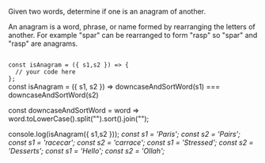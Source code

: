 Given two words, determine if one is an anagram of another.

An anagram is a word, phrase, or name formed by rearranging the letters of another. For example "spar" can be rearranged to form "rasp" so "spar" and "rasp" are anagrams.

<codeblock language="javascript" type="exercise" testMode="multipleInput">
<code>
const isAnagram = ({ s1,s2 }) => {
  // your code here
};
</code>

<solution>
const isAnagram = ({ s1, s2 }) => downcaseAndSortWord(s1) === downcaseAndSortWord(s2)

const downcaseAndSortWord = word => word.toLowerCase().split("").sort().join("");
</solution>

<testcases>
<caller>
console.log(isAnagram({ s1,s2 }));
</caller>
<testcase>
<i>
const s1 = 'Paris';
const s2 = 'Pairs';
</i>
</testcase>
<testcase>
<i>
const s1 = 'racecar';
const s2 = 'carrace';
</i>
</testcase>
<testcase>
<i>
const s1 = 'Stressed';
const s2 = 'Desserts';
</i>
</testcase>
<testcase>
<i>
const s1 = 'Hello';
const s2 = 'Ollah';
</i>
</testcase>
</testcases>
</codeblock>